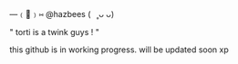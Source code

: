 —﹙🍏﹚⑅   @hazbees   (⠀˳ᴗ ᴗ)

"  torti is a twink guys !  "

this github is in working progress. will be updated soon xp
